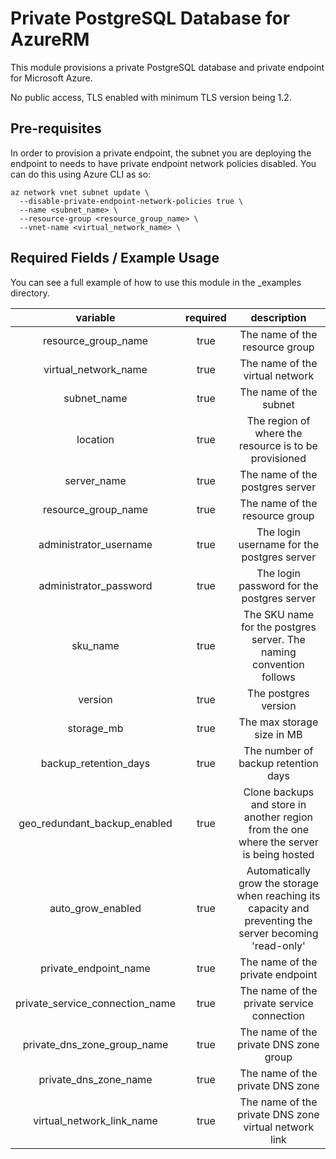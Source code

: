 # Private PostgreSQL Database for AzureRM

This module provisions a private PostgreSQL database and private endpoint for Microsoft Azure.

No public access, TLS enabled with minimum TLS version being 1.2.

## Pre-requisites
In order to provision a private endpoint, the subnet you are deploying the endpoint to needs to have private endpoint network policies disabled. You can do this using Azure CLI as so:

```
az network vnet subnet update \ 
  --disable-private-endpoint-network-policies true \
  --name <subnet_name> \ 
  --resource-group <resource_group_name> \ 
  --vnet-name <virtual_network_name> \ 
```

## Required Fields / Example Usage

You can see a full example of how to use this module in the _examples directory.

|            variable             | required |                                               description                                                |
|:-------------------------------:|:--------:|:--------------------------------------------------------------------------------------------------------:|
|       resource_group_name       |   true   |                                      The name of the resource group                                      |
|      virtual_network_name       |   true   |                                     The name of the virtual network                                      |
|           subnet_name           |   true   |                                          The name of the subnet                                          |
|            location             |   true   |                          The region of where the resource is to be provisioned                           |
|           server_name           |   true   |                                     The name of the postgres server                                      |
|       resource_group_name       |   true   |                                      The name of the resource group                                      |
|     administrator_username      |   true   |                                The login username for the postgres server                                |
|     administrator_password      |   true   |                                The login password for the postgres server                                |
|            sku_name             |   true   |       The SKU name for the postgres server. The naming convention follows <tier>_<family>_<cores>        |
|             version             |   true   |                                           The postgres version                                           |
|           storage_mb            |   true   |                                        The max storage size in MB                                        |
|      backup_retention_days      |   true   |                                   The number of backup retention days                                    |
|  geo_redundant_backup_enabled   |   true   |         Clone backups and store in another region from the one where the server is being hosted          |
|        auto_grow_enabled        |   true   | Automatically grow the storage when reaching its capacity and preventing the server becoming 'read-only' |
|      private_endpoint_name      |   true   |                                     The name of the private endpoint                                     |
| private_service_connection_name |   true   |                                The name of the private service connection                                |
|   private_dns_zone_group_name   |   true   |                                  The name of the private DNS zone group                                  |
|      private_dns_zone_name      |   true   |                                     The name of the private DNS zone                                     |
|    virtual_network_link_name    |   true   |                          The name of the private DNS zone virtual network link                           |

